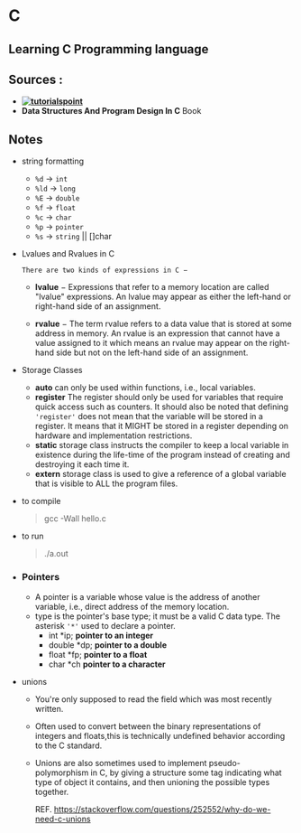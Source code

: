 # C
## Learning C Programming language 

## Sources :
* **[![tutorialspoint](https://www.tutorialspoint.com/cprogramming/)](https://www.tutorialspoint.com/cprogramming/)**
* **Data Structures And Program Design In C** Book

## Notes
* string formatting
  * `%d` -> `int`
  * `%ld` -> `long`
  * `%E` -> `double`
  * `%f` -> `float`
  * `%c` -> `char`
  * `%p` -> `pointer`
  * `%s` -> `string` || []char



* Lvalues and Rvalues in C
  
    `There are two kinds of expressions in C −`

    * **lvalue** − Expressions that refer to a memory location are called "lvalue" expressions. An lvalue may appear as either the left-hand or right-hand side of an assignment.

    * **rvalue** − The term rvalue refers to a data value that is stored at some address in memory. An rvalue is an expression that cannot have a value assigned to it which means an rvalue may appear on the right-hand side but not on the left-hand side of an assignment.

* Storage Classes
    * **auto** can only be used within functions, i.e., local variables.
    * **register** The register should only be used for variables that require quick access such as counters. It should also be noted that defining `'register'` does not mean that the variable will be stored in a register. It means that it MIGHT be stored in a register depending on hardware and implementation restrictions.
    * **static** storage class instructs the compiler to keep a local variable in existence during the life-time of the program instead of creating and destroying it each time it.
    * **extern** storage class is used to give a reference of a global variable that is visible to ALL the program files.

* to compile 
    > gcc -Wall hello.c

* to run 
    > ./a.out

* ### Pointers
    * A pointer is a variable whose value is the address of another variable, i.e., direct address of the memory location.
    * type is the pointer's base type; it must be a valid C data type. The asterisk `'*'` used to declare a pointer.
        * int    *ip;    **pointer to an integer**
        * double *dp;    **pointer to a double**
        * float  *fp;    **pointer to a float**
        * char   *ch     **pointer to a character**


* unions
    * You're only supposed to read the field which was most recently written.

    * Often used to convert between the binary representations of 
    integers and floats,this is technically undefined behavior according to the C standard.

    * Unions are also sometimes used to implement pseudo-polymorphism in C,
    by giving a structure some tag indicating what type of object it contains,
    and then unioning the possible types together.

        REF. https://stackoverflow.com/questions/252552/why-do-we-need-c-unions
 
